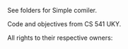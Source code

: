 See folders for Simple comiler. 

Code and objectives from CS 541 UKY.

All rights to their respective owners:
